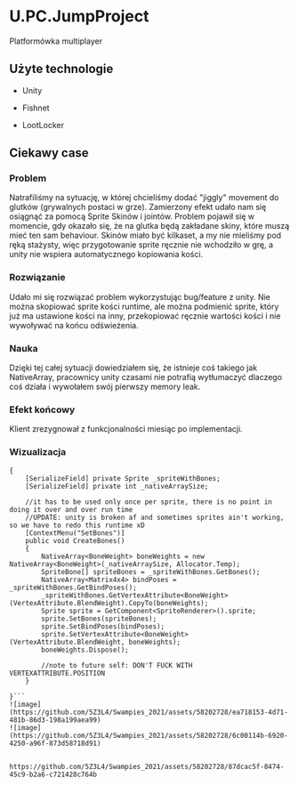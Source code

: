 # U.PC.JumpProject

Platformówka multiplayer

## Użyte technologie

- Unity

- Fishnet

- LootLocker

## Ciekawy case

### Problem
Natrafiliśmy na sytuację, w której chcieliśmy dodać "jiggly" movement do glutków (grywalnych postaci w grze). Zamierzony efekt udało nam się osiągnąć za pomocą Sprite Skinów i jointów. Problem pojawił się w momencie, gdy okazało się, że na glutka będą zakładane skiny, które muszą mieć ten sam behaviour. Skinów miało być kilkaset, a my nie mieliśmy pod ręką stażysty, więc przygotowanie sprite ręcznie nie wchodziło w grę, a unity nie wspiera automatycznego kopiowania kości. 
### Rozwiązanie
Udało mi się rozwiązać problem wykorzystując bug/feature z unity. Nie można skopiować sprite kości runtime, ale można podmienić sprite, który już ma ustawione kości na inny, przekopiować ręcznie wartości kości i nie wywoływać na końcu odświeżenia. 

### Nauka
Dzięki tej całej sytuacji dowiedziałem się, że istnieje coś takiego jak NativeArray, pracownicy unity czasami nie potrafią wytłumaczyć dlaczego coś działa i wywołałem swój pierwszy memory leak.

### Efekt końcowy
Klient zrezygnował z funkcjonalności miesiąc po implementacji.

### Wizualizacja
```public class CreateSpriteBonesFromSprite : MonoBehaviour
{
    [SerializeField] private Sprite _spriteWithBones;
    [SerializeField] private int _nativeArraySize;

    //it has to be used only once per sprite, there is no point in doing it over and over run time
    //UPDATE: unity is broken af and sometimes sprites ain't working, so we have to redo this runtime xD
    [ContextMenu("SetBones")]
    public void CreateBones()
    {
        NativeArray<BoneWeight> boneWeights = new NativeArray<BoneWeight>(_nativeArraySize, Allocator.Temp); 
        SpriteBone[] spriteBones = _spriteWithBones.GetBones();
        NativeArray<Matrix4x4> bindPoses = _spriteWithBones.GetBindPoses();
        _spriteWithBones.GetVertexAttribute<BoneWeight>(VertexAttribute.BlendWeight).CopyTo(boneWeights);
        Sprite sprite = GetComponent<SpriteRenderer>().sprite;
        sprite.SetBones(spriteBones);
        sprite.SetBindPoses(bindPoses);
        sprite.SetVertexAttribute<BoneWeight>(VertexAttribute.BlendWeight, boneWeights);
        boneWeights.Dispose();

        //note to future self: DON'T FUCK WITH VERTEXATTRIBUTE.POSITION
    }
    
}```
![image](https://github.com/5Z3L4/Swampies_2021/assets/58202728/ea718153-4d71-481b-86d3-198a199aea99)
![image](https://github.com/5Z3L4/Swampies_2021/assets/58202728/6c00114b-6920-4250-a96f-873d58718d91)


https://github.com/5Z3L4/Swampies_2021/assets/58202728/87dcac5f-8474-45c9-b2a6-c721428c764b


